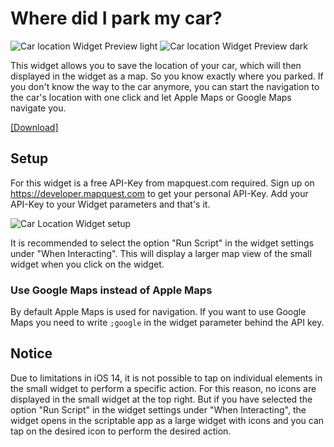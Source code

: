 # Where did I park my car?
![Car location Widget Preview light](https://raw.githubusercontent.com/ThisIsBenny/iOS-Widgets/main/car-location/previewLight.jpeg)
![Car location Widget Preview dark](https://raw.githubusercontent.com/ThisIsBenny/iOS-Widgets/main/car-location/previewDark.jpeg)


This widget allows you to save the location of your car, which will then displayed in the widget as a map. So you know exactly where you parked.
If you don't know the way to the car anymore, you can start the navigation to the car's location with one click and let Apple Maps or Google Maps navigate you.

[[Download]](https://raw.githubusercontent.com/ThisIsBenny/iOS-Widgets/main/car-location/car-location.js)

## Setup
For this widget is a free API-Key from mapquest.com required. Sign up on https://developer.mapquest.com to get your personal API-Key.
Add your API-Key to your Widget parameters and that's it.

![Car Location Widget setup](https://raw.githubusercontent.com/ThisIsBenny/iOS-Widgets/main/car-location/setup.jpeg)

 It is recommended to select the option "Run Script" in the widget settings under "When Interacting".
 This will display a larger map view of the small widget when you click on the widget.

### Use Google Maps instead of Apple Maps
By default Apple Maps is used for navigation. If you want to use Google Maps you need to write `;google` in the widget parameter behind the API key.

## Notice
Due to limitations in iOS 14, it is not possible to tap on individual elements in the small widget to perform a specific action.
For this reason, no icons are displayed in the small widget at the top right.
But if you have selected the option "Run Script" in the widget settings under "When Interacting", the widget opens in the scriptable app as a large widget with icons and you can tap on the desired icon to perform the desired action.
